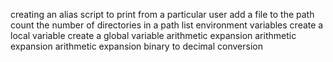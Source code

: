 creating an alias
script to print from a particular user
add a file to the path
count the number of directories in a path
list environment variables
create a local variable
create a global variable
arithmetic expansion
arithmetic expansion
arithmetic expansion
binary to decimal conversion
